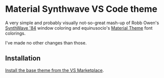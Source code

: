 # Material Synthwave VS Code theme
A very simple and probably visually not-so-great mash-up of Robb Owen's [SynthWave '84](https://github.com/robb0wen/synthwave-vscode/) window coloring and equinusocio's [Material Theme](https://github.com/equinusocio/vsc-material-theme) font colorings.

I've made no other changes than those.

## Installation
[Install the base theme from the VS Marketplace](https://marketplace.visualstudio.com/items?itemName=RobbOwen.synthwave-vscode).